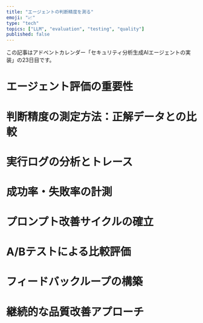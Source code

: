 ```yaml
---
title: "エージェントの判断精度を測る"
emoji: "📈"
type: "tech"
topics: ["LLM", "evaluation", "testing", "quality"]
published: false
---
```


この記事はアドベントカレンダー「セキュリティ分析生成AIエージェントの実装」の23日目です。

# エージェント評価の重要性

# 判断精度の測定方法：正解データとの比較

# 実行ログの分析とトレース

# 成功率・失敗率の計測

# プロンプト改善サイクルの確立

# A/Bテストによる比較評価

# フィードバックループの構築

# 継続的な品質改善アプローチ

